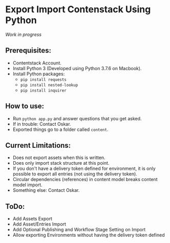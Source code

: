 # Export Import Contenstack Using Python
*Work in progress*

## Prerequisites:
* Contentstack Account.
* Install Python 3 (Developed using Python 3.7.6 on Macbook).
* Install Python packages:
  * `pip install requests`
  * `pip install nested-lookup`
  * `pip install inquirer`

## How to use:
* Run `python app.py` and answer questions that you get asked.
* If in trouble: Contact Oskar.
* Exported things go to a folder called `content`.

## Current Limitations:
* Does not export assets when this is written.
* Does only import stack structure at this point.
* If you don't have a delivery token defined for environment, it is only possible to export all entries (not using the delivery token).
* Circular dependencies (references) in content model breaks content model import.
* Something else: Contact Oskar.

## ToDo:
* Add Assets Export
* Add Asset/Entries Import
* Add Optional Publishing and Workflow Stage Setting on Import
* Allow exporting Environments without having the delivery token defined
